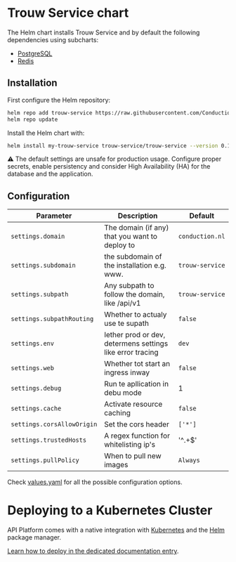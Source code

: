 # Trouw Service chart

The Helm chart installs Trouw Service and by default the following dependencies using subcharts:

- [PostgreSQL](https://github.com/bitnami/charts/tree/master/bitnami/postgresql)
- [Redis](https://github.com/bitnami/charts/tree/master/bitnami/redis)

## Installation

First configure the Helm repository:

```bash
helm repo add trouw-service https://raw.githubusercontent.com/ConductionNL/trouw-service/master/api/helm/
helm repo update
```

Install the Helm chart with:

```bash
helm install my-trouw-service trouw-service/trouw-service --version 0.1.0
```

:warning: The default settings are unsafe for production usage. Configure proper secrets, enable persistency and consider High Availability (HA) for the database and the application.

## Configuration

| Parameter | Description | Default |
| --------- | ----------- | ------- |
| `settings.domain` | The domain (if any) that you want to deploy to | `conduction.nl` |
| `settings.subdomain` | the subdomain of the installation e.g. www. | `trouw-service` |
| `settings.subpath` | Any subpath to follow the domain, like /api/v1 | `trouw-service` |
| `settings.subpathRouting` | Whether to actualy use te supath | `false` |
| `settings.env` | Iether prod or dev, determens settings like error tracing | `dev` |
| `settings.web` | Whether tot start an ingress inway | `false` |
| `settings.debug` | Run te apllication in debu mode | 1 |
| `settings.cache` | Activate resource caching | `false` |
| `settings.corsAllowOrigin` | Set the cors header | `['*']` |
| `settings.trustedHosts` | A regex function for whitelisting ip's | '^.+$' |
| `settings.pullPolicy` | When to pull new images | `Always` |

Check [values.yaml](./values.yaml) for all the possible configuration options.

# Deploying to a Kubernetes Cluster

API Platform comes with a native integration with [Kubernetes](https://kubernetes.io/) and the [Helm](https://helm.sh/)
package manager.

[Learn how to deploy in the dedicated documentation entry](https://api-platform.com/docs/deployment/kubernetes/).
